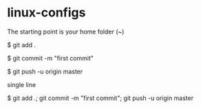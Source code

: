# linux-configs

The starting point is your home folder (~)

$ git add .

$ git commit -m "first commit"

$ git push -u origin master

single line

$ git add .; git commit -m "first commit"; git push -u origin  master
